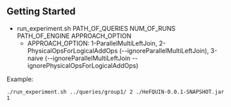 ## Getting Started


* run_experiment.sh PATH_OF_QUERIES NUM_OF_RUNS PATH_OF_ENGINE APPROACH_OPTION 
  * APPROACH_OPTION: 1-ParallelMultiLeftJoin, 2-PhysicalOpsForLogicalAddOps (--ignoreParallelMultiLeftJoin), 3-naive (--ignoreParallelMultiLeftJoin --ignorePhysicalOpsForLogicalAddOps)

Example:
```
./run_experiment.sh ../queries/group1/ 2 ./HeFQUIN-0.0.1-SNAPSHOT.jar 1
```
